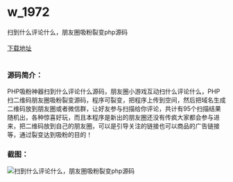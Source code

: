 # w_1972
扫到什么评论什么，朋友圈吸粉裂变php源码
<br/></br>
[下载地址](https://www.uuid2.com/1972.html "下载地址")
<br/></br>
<h3>源码简介：</h3>
<p>PHP吸粉神器扫到什么评论什么源码，朋友圈小游戏互动扫什么评论什么，PHP扫二维码朋友圈吸粉裂变源码，程序可裂变，把程序上传到空间，然后把域名生成二维码放到朋友圈或者微信群，让好友参与扫描给你评论，共计有95个扫描结果随机出，各种惊喜好玩，而且本程序是新出的朋友圈还没有传疯大家都会参与进来，把二维码放到自己的朋友圈，可以是引导关注的链接也可以商品的广告链接等，通过裂变达到吸粉的目的！<p>
<h3>截图：</h3>
<img src="https://www.uuid2.com/wp-content/uploads/img/202203/e551daa469.jpg" alt="扫到什么评论什么，朋友圈吸粉裂变php源码">
